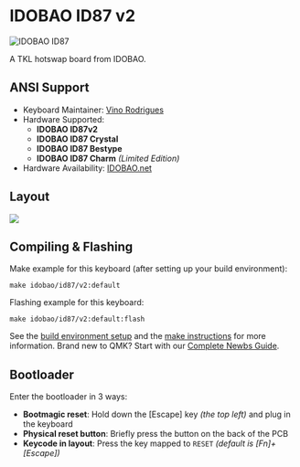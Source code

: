 # IDOBAO ID87 v2

![IDOBAO ID87](https://idobao.github.io/assets/img/idobao-id87.png)

A TKL hotswap board from IDOBAO.

## ANSI Support

* Keyboard Maintainer: [Vino Rodrigues](https://github.com/vinorodrigues)
* Hardware Supported:
  - **IDOBAO ID87v2**
  - **IDOBAO ID87 Crystal**
  - **IDOBAO ID87 Bestype**
  - **IDOBAO ID87 Charm** *(Limited Edition)*
* Hardware Availability: [IDOBAO.net](https://idobao.net/search?type=product&q=ID87*)

## Layout

![](https://idobao.github.io/kle/idobao-id87.png)

## Compiling & Flashing

Make example for this keyboard (after setting up your build environment):

    make idobao/id87/v2:default

Flashing example for this keyboard:

    make idobao/id87/v2:default:flash

See the [build environment setup](https://docs.qmk.fm/#/getting_started_build_tools) and the [make instructions](https://docs.qmk.fm/#/getting_started_make_guide) for more information. Brand new to QMK? Start with our [Complete Newbs Guide](https://docs.qmk.fm/#/newbs).

## Bootloader

Enter the bootloader in 3 ways:

* **Bootmagic reset**: Hold down the [Escape] key *(the top left)* and plug in the keyboard
* **Physical reset button**: Briefly press the button on the back of the PCB
* **Keycode in layout**: Press the key mapped to `RESET` *(default is [Fn]+[Escape])*
